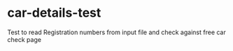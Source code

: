 # car-details-test
Test to read Registration numbers from input file and check against free car check page
